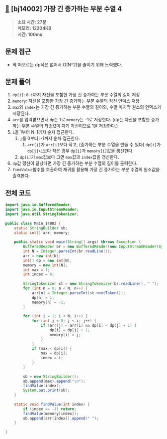 ## [👿](https://www.acmicpc.net/problem/14002) [bj14002] 가장 긴 증가하는 부분 수열 4

> **소요 시간: 27분<br>
> 메모리: 12204KB<br>
> 시간: 100ms**
## 문제 접근
- 딱 떠오르는 dp식은 없어서 O(N^2)을 줄이기 위해 노력했다..
## 문제 풀이
1. `dp[i]`: `0~i`까지 자신을 포함한 가장 긴 증가하는 부분 수열의 길이 저장
2. `memory`: 자신을 포함한 가장 긴 증가하는 부분 수열의 직전 인덱스 저장
3. `max`와 `index`는 가장 긴 증가하는 부분 수열의 길이와, 수열 마지막 원소의 인덱스가 저장된다.
4. `arr`를 입력받으면서 `dp`는 1로 `memory`는 -1로 저장한다. (dp는 자신을 포함한 증가하는 부분 수열의 최솟값이 자기 자신이므로 1을 저장한다.)
5. `i`을 1부터 N-1까지 순차 접근한다.
	1. `j`를 0부터 i-1까지 순차 접근한다.
		1. `arr[j]`가 `arr[i]`보다 작고, (증가하는 부분 수열을 만들 수 있다)
		   `dp[i]`가 `dp[j]+1`보다 작은 경우 `dp[i]`과 `memory[i]`값을 갱신한다.
	2. `dp[i]`가 `max`값보다 크면 `max`값과 `index`값을 갱신한다.
6. `dp`값 갱신이 끝났다면 가장 긴 증가하는 부분 수열의 길이를 출력한다.
7. `findValue`함수를 호출하여 재귀를 활용해 가장 긴 증가하는 부분 수열의 원소값을 출력한다.
## 전체 코드
```java
import java.io.BufferedReader;  
import java.io.InputStreamReader;  
import java.util.StringTokenizer;  
  
public class Main_14002 {  
    static StringBuilder sb;  
    static int[] arr, memory;  
  
    public static void main(String[] args) throws Exception {  
        BufferedReader br = new BufferedReader(new InputStreamReader(System.in));  
        int N = Integer.parseInt(br.readLine());  
        arr = new int[N];  
        int[] dp = new int[N];  
        memory = new int[N];  
        int max = 1;  
        int index = 0;  
  
        StringTokenizer st = new StringTokenizer(br.readLine(), " ");  
        for (int n = 0; n < N; n++) {  
            arr[n] = Integer.parseInt(st.nextToken());  
            dp[n] = 1;  
            memory[n] = -1;  
        }  
  
        for (int i = 1; i < N; i++) {  
            for (int j = 0; j < i; j++) {  
                if (arr[j] < arr[i] && dp[i] < dp[j] + 1) {  
                    dp[i] = dp[j] + 1;  
                    memory[i] = j;  
                }  
            }  
            if (max < dp[i]) {  
                max = dp[i];  
                index = i;  
            }  
        }  
  
        sb = new StringBuilder();  
        sb.append(max).append("\n");  
        findValue(index);  
        System.out.print(sb);  
    }  
  
    static void findValue(int index) {  
        if (index == -1) return;  
        findValue(memory[index]);  
        sb.append(arr[index]).append(" ");  
    }  
  
}
```
